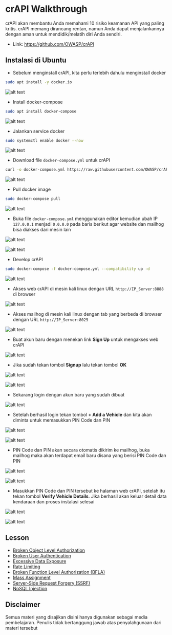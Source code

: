 # crAPI Walkthrough
crAPI akan membantu Anda memahami 10 risiko keamanan API yang paling kritis. crAPI memang dirancang rentan, namun Anda dapat menjalankannya dengan aman untuk mendidik/melatih diri Anda sendiri.
- Link: https://github.com/OWASP/crAPI

## Instalasi di Ubuntu
- Sebelum menginstall crAPI, kita perlu terlebih dahulu menginstall docker
```sh
sudo apt install -y docker.io
```

![alt text](https://github.com/rahardian-dwi-saputra/crAPI-walkthrough/blob/main/assets/instalasi/1.JPG)

- Install docker-compose
```sh
sudo apt install docker-compose
```

![alt text](https://github.com/rahardian-dwi-saputra/crAPI-walkthrough/blob/main/assets/instalasi/2.JPG)

- Jalankan service docker
```sh
sudo systemctl enable docker --now
```

![alt text](https://github.com/rahardian-dwi-saputra/crAPI-walkthrough/blob/main/assets/instalasi/3.JPG)

- Download file `docker-compose.yml` untuk crAPI
```sh
curl -o docker-compose.yml https://raw.githubusercontent.com/OWASP/crAPI/main/deploy/docker/docker-compose.yml
```

![alt text](https://github.com/rahardian-dwi-saputra/crAPI-walkthrough/blob/main/assets/instalasi/4.JPG)

- Pull docker image
```sh
sudo docker-compose pull
```

![alt text](https://github.com/rahardian-dwi-saputra/crAPI-walkthrough/blob/main/assets/instalasi/5.JPG)

- Buka file `docker-compose.yml` menggunakan editor kemudian ubah IP `127.0.0.1` menjadi `0.0.0.0` pada baris berikut agar website dan mailhog bisa diakses dari mesin lain

![alt text](https://github.com/rahardian-dwi-saputra/crAPI-walkthrough/blob/main/assets/instalasi/6.JPG)

![alt text](https://github.com/rahardian-dwi-saputra/crAPI-walkthrough/blob/main/assets/instalasi/7.JPG)

- Develop crAPI
```sh
sudo docker-compose -f docker-compose.yml --compatibility up -d
```

![alt text](https://github.com/rahardian-dwi-saputra/crAPI-walkthrough/blob/main/assets/instalasi/8.JPG)

- Akses web crAPI di mesin kali linux dengan URL `http://IP_Server:8888` di browser

![alt text](https://github.com/rahardian-dwi-saputra/crAPI-walkthrough/blob/main/assets/instalasi/9.JPG)

- Akses mailhog di mesin kali linux dengan tab yang berbeda di browser dengan URL `http://IP_Server:8025`

![alt text](https://github.com/rahardian-dwi-saputra/crAPI-walkthrough/blob/main/assets/instalasi/10.JPG)

- Buat akun baru dengan menekan link **Sign Up** untuk mengakses web crAPI

![alt text](https://github.com/rahardian-dwi-saputra/crAPI-walkthrough/blob/main/assets/instalasi/11.JPG)

- Jika sudah tekan tombol **Signup** lalu tekan tombol **OK**

![alt text](https://github.com/rahardian-dwi-saputra/crAPI-walkthrough/blob/main/assets/instalasi/12.JPG)

![alt text](https://github.com/rahardian-dwi-saputra/crAPI-walkthrough/blob/main/assets/instalasi/13.JPG)

- Sekarang login dengan akun baru yang sudah dibuat

![alt text](https://github.com/rahardian-dwi-saputra/crAPI-walkthrough/blob/main/assets/instalasi/14.JPG)

- Setelah berhasil login tekan tombol **+ Add a Vehicle** dan kita akan diminta untuk memasukkan PIN Code dan PIN

![alt text](https://github.com/rahardian-dwi-saputra/crAPI-walkthrough/blob/main/assets/instalasi/15.JPG)

![alt text](https://github.com/rahardian-dwi-saputra/crAPI-walkthrough/blob/main/assets/instalasi/16.JPG)

- PIN Code dan PIN akan secara otomatis dikirim ke mailhog, buka mailhog maka akan terdapat email baru disana yang berisi PIN Code dan PIN

![alt text](https://github.com/rahardian-dwi-saputra/crAPI-walkthrough/blob/main/assets/instalasi/17.JPG)

![alt text](https://github.com/rahardian-dwi-saputra/crAPI-walkthrough/blob/main/assets/instalasi/18.JPG)

- Masukkan PIN Code dan PIN tersebut ke halaman web crAPI, setelah itu tekan tombol **Verify Vehicle Details**. Jika berhasil akan keluar detail data kendaraan dan proses instalasi selesai

![alt text](https://github.com/rahardian-dwi-saputra/crAPI-walkthrough/blob/main/assets/instalasi/19.JPG)

![alt text](https://github.com/rahardian-dwi-saputra/crAPI-walkthrough/blob/main/assets/instalasi/20.JPG)

## Lesson
- [Broken Object Level Authorization](Broken%20Object%20Level%20Authorization.md)
- [Broken User Authentication](Broken%20User%20Authentication.md)
- [Excessive Data Exposure](Excessive%20Data%20Exposure.md)
- [Rate Limiting](Rate%20Limiting.md)
- [Broken Function Level Authorization (BFLA)](Broken%20Level%20Function%20Authorization.md)
- [Mass Assignment](Mass%20Assignment.md)
- [Server-Side Request Forgery (SSRF)](Server%20Side%20Request%20Forgery.md)
- [NoSQL Injection](NoSQL%20Injection.md)

## Disclaimer
Semua materi yang disajikan disini hanya digunakan sebagai media pembelajaran. Penulis tidak bertanggung jawab atas penyalahgunaan dari materi tersebut